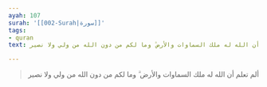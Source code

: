 ```yaml
---
ayah: 107
surah: '[[002-Surah|سورة]]'
tags:
- quran
text: ألم تعلم أن الله له ملك السماوات والأرض ۗ وما لكم من دون الله من ولي ولا نصير

---
```

> ألم تعلم أن الله له ملك السماوات والأرض ۗ وما لكم من دون الله من ولي ولا نصير
